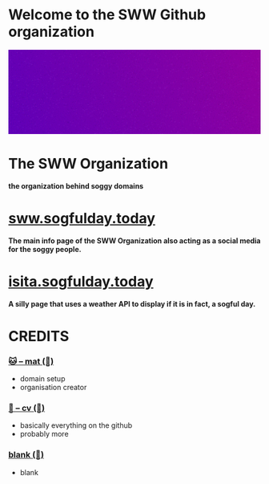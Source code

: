 
# Welcome to the SWW Github organization
![banner](/profile/img/banner.png)

# The SWW Organization

**the organization behind soggy domains**

# [sww.sogfulday.today](https://sww.sogfulday.today)
**The main info page of the SWW Organization also acting as a social media for the soggy people.**

# [isita.sogfulday.today](https://isita.sogfulday.today)
**A silly page that uses a weather API to display if it is in fact, a sogful day.**


# CREDITS
### [🐱 – mat (🔗)](https://github.com/mat5555 "great value nev")
* domain setup
* organisation creator
### [🐶 – cv (🔗)](https://github.com/cv003 "you WILL be gripped with force")
* basically everything on the github
* probably more
### [blank (🔗)](https://soggy.cat "what?")
* blank
